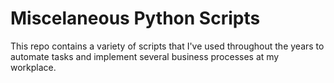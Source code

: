 # Miscelaneous Python Scripts

This repo contains a variety of scripts that I've used throughout the years to automate tasks and implement several business processes at my workplace.




